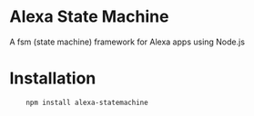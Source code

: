 # Alexa State Machine

A fsm (state machine) framework for Alexa apps using Node.js

# Installation

```bash
	npm install alexa-statemachine
```
